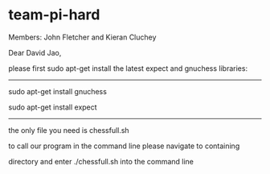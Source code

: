 # team-pi-hard
Members: John Fletcher and Kieran Cluchey

Dear David Jao,

please first sudo apt-get install the latest expect and gnuchess libraries:

----------------------------

sudo apt-get install gnuchess

sudo apt-get install expect

----------------------------

the only file you need is chessfull.sh

to call our program in the command line please navigate to containing

directory and enter ./chessfull.sh into the command line
